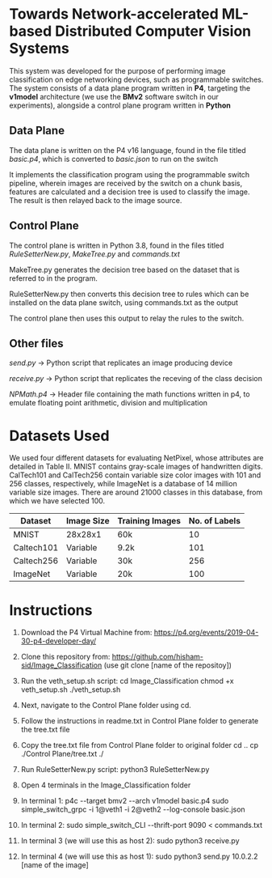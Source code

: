 #  Towards Network-accelerated ML-based Distributed Computer Vision Systems

This system was developed for the purpose of performing image classification on edge networking devices, such as programmable switches. The system consists of a data plane program written in **P4**, targeting the **v1model** architecture (we use the **BMv2** software switch in our experiments), alongside a control plane program written in **Python**

## Data Plane

The data plane is written on the P4 v16 language, found in the file titled *basic.p4*, which is converted to *basic.json* to run on the switch

It implements the classification program using the programmable switch pipeline, wherein images are received by the switch on a chunk basis, features are calculated and a decision tree is used to classify the image. The result is then relayed back to the image source.

## Control Plane
The control plane is written in Python 3.8, found in the files titled *RuleSetterNew.py*, *MakeTree.py* and *commands.txt*

MakeTree.py generates the decision tree based on the dataset that is referred to in the program.

RuleSetterNew.py then converts this decision tree to rules which can be installed on the data plane switch, using commands.txt as the output

The control plane then uses this output to relay the rules to the switch.

## Other files
*send.py* -> Python script that replicates an image producing device

*receive.py* -> Python script that replicates the receving of the class decision

*NPMath.p4* -> Header file containing the math functions written in p4, to emulate floating point arithmetic, division and multiplication

# Datasets Used
We used four different datasets for evaluating NetPixel, whose attributes are detailed in Table II. MNIST contains gray-scale images of handwritten digits. CalTech101 and CalTech256 contain variable size color images with 101 and 256 classes, respectively, while ImageNet is a database of 14 million variable size images. There are around 21000 classes in this database, from which we have selected 100.

| Dataset | Image Size | Training Images | No. of Labels
| ------------- | ------------- | ------------- | ------------- |
| MNIST  | 28x28x1  | 60k | 10
| Caltech101  | Variable | 9.2k | 101
| Caltech256  | Variable  | 30k | 256
| ImageNet  | Variable  | 20k | 100

# Instructions

1. Download the P4 Virtual Machine from: https://p4.org/events/2019-04-30-p4-developer-day/

2. Clone this repository from: https://github.com/hisham-sid/Image_Classification
  (use git clone [name of the repositoy])

3. Run the veth_setup.sh script:
  cd Image_Classification
  chmod +x veth_setup.sh
  ./veth_setup.sh
  
4. Next, navigate to the Control Plane folder using cd.
5. Follow the instructions in readme.txt in Control Plane folder to generate the tree.txt file
6. Copy the tree.txt file from Control Plane folder to original folder
  cd ..
  cp ./Control Plane/tree.txt ./
7. Run RuleSetterNew.py script:
 python3 RuleSetterNew.py
8. Open 4 terminals in the Image_Classification folder
9. In terminal 1:
  p4c --target bmv2 --arch v1model basic.p4
  sudo simple_switch_grpc -i 1@veth1 -i 2@veth2 --log-console basic.json
10. In terminal 2:
  sudo simple_switch_CLI --thrift-port 9090 < commands.txt
11. In terminal 3 (we will use this as host 2):
  sudo python3 receive.py
12. In terminal 4 (we will use this as host 1):
  sudo python3 send.py 10.0.2.2 [name of the image]
